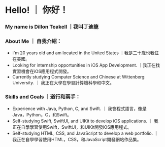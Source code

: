 # Hello! ｜ 你好！
### My name is Dillon Teakell ｜我叫丁迪龍
### About Me ｜ 自我介紹：
- I'm 20 years old and am located in the United States ｜我是二十歲也我住在美國。
- Looking for internship opportunities in iOS App Development. ｜我正在找實習機會在iOS應用程式開發。
- Currently studying Computer Science and Chinese at Wittenberg University. ｜ 我正在大學在學習計算機科學和中文。
### Skills and Goals ｜道行和兩手：
- Experience with Java, Python, C, and Swift. ｜ 我會程式語言，像是Java，Python，C，和Swift。
- Self-studying Swift, SwiftUI, and UIKit to develop iOS applications. ｜ 我正在自學學習使用Swift，SwiftUI，和UIKit開發iOS應用程式。
- Self-studying HTML, CSS, and JavaScript to develop a web portfolio. ｜ 我正在自學學習使用HTML，CSS，和JavaScript開發網站作品集。

